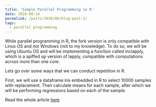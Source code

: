 ```yaml
---
title: 'Simple Parallel Programming in R'
date: 2020-08-14
permalink: /posts/2020/08/blog-post-1/
tags:
  - parallel programming
---
```



While parallel programming in R, the fork version is only compatible with Linux OS and not Windows (not to my knowledge). To do so, we will be 
using Ubuntu OS and will be implementing a function called mclapply, which is a spiffed up version of lapply, compatible with computations across 
more than one core.

Lets go over some ways that we can conduct repetition in R. 

First, we will use a dataframe iris embedded in R to select 10000 samples with replacement. Then calculate means for each sample, after which we will be performing 
regressions based on each of the sample. 

Read the whole article [here](https://vinishshrest.github.io/static/intro.html)

